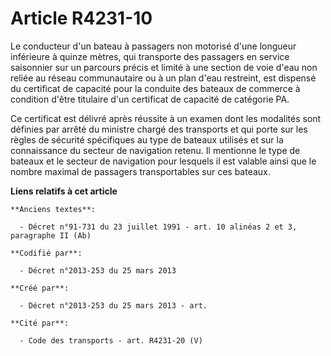 # Article R4231-10

Le conducteur d'un bateau à passagers non motorisé d'une longueur inférieure à quinze mètres, qui transporte des passagers en
service saisonnier sur un parcours précis et limité à une section de voie d'eau non reliée au réseau communautaire ou à un
plan d'eau restreint, est dispensé du certificat de capacité pour la conduite des bateaux de commerce à condition d'être
titulaire d'un certificat de capacité de catégorie PA.

Ce certificat est délivré après réussite à un examen dont les modalités sont définies par arrêté du ministre chargé des
transports et qui porte sur les règles de sécurité spécifiques au type de bateaux utilisés et sur la connaissance du secteur
de navigation retenu. Il mentionne le type de bateaux et le secteur de navigation pour lesquels il est valable ainsi que le
nombre maximal de passagers transportables sur ces bateaux.

**Liens relatifs à cet article**

	**Anciens textes**:

	  - Décret n°91-731 du 23 juillet 1991 - art. 10 alinéas 2 et 3, paragraphe II (Ab)

	**Codifié par**:

	  - Décret n°2013-253 du 25 mars 2013

	**Créé par**:

	  - Décret n°2013-253 du 25 mars 2013 - art.

	**Cité par**:

	  - Code des transports - art. R4231-20 (V)
